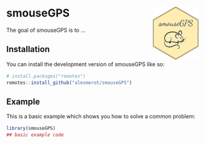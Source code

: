 
<!-- README.md is generated from README.Rmd. Please edit that file -->
<!-- badges: start -->

# smouseGPS <img src="man/figures/logo.png" align="right" height="139"/>

<!-- badges: end -->

The goal of smouseGPS is to …

## Installation

You can install the development version of smouseGPS like so:

``` r
# install.packages("remotes")
remotes::install_github("alexmerot/smouseGPS")
```

## Example

This is a basic example which shows you how to solve a common problem:

``` r
library(smouseGPS)
## basic example code
```
